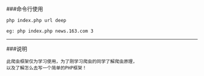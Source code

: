 ###命令行使用
```
php index.php url deep

eg: php index.php news.163.com 3
```

---
###说明
```
此爬虫框架仅为学习使用，为了刚学习爬虫的同学了解爬虫原理，
以及了解怎么去写一个简单的PHP框架！
```